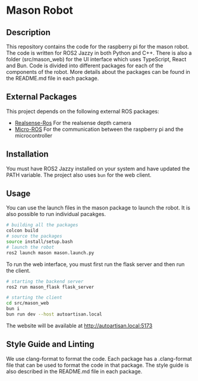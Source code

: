 # Mason Robot

## Description

This repository contains the code for the raspberry pi for the mason robot. The code is written for ROS2 Jazzy in both Python and C++. There is also a folder (src/mason_web) for the UI interface which uses TypeScript, React and Bun.
Code is divided into different packages for each of the components of the robot. More details about the packages can be found in the README.md file in each package.

## External Packages
This project depends on the following external ROS packages:
- [Realsense-Ros](https://github.com/intel/ros_realsense) For the realsense depth camera
- [Micro-ROS](https://github.com/micro-ROS) For the communication between the raspberry pi and the microcontroller

## Installation
You must have ROS2 Jazzy installed on your system and have updated the PATH variable. The project also uses `bun` for the web client.

## Usage
You can use the launch files in the mason package to launch the robot. It is also possible to run individual pacakges.

```bash
# building all the packages
colcon build
# source the packages
source install/setup.bash
# launch the robot
ros2 launch mason mason.launch.py
```

To run the web interface, you must first run the flask server and then run the client.
```bash
# starting the backend server
ros2 run mason_flask flask_server

# starting the client
cd src/mason_web
bun i
bun run dev --host autoartisan.local
```

The website will be available at http://autoartisan.local:5173

## Style Guide and Linting
We use clang-format to format the code. Each package has a .clang-format file that can be used to format the code in that package. The style guide is also described in the README.md file in each package.